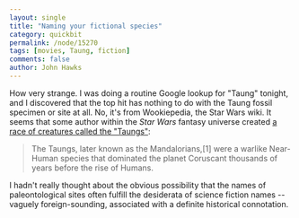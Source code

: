 ```yaml
---
layout: single 
title: "Naming your fictional species" 
category: quickbit
permalink: /node/15270
tags: [movies, Taung, fiction] 
comments: false 
author: John Hawks 
---
```


How very strange. I was doing a routine Google lookup for "Taung" tonight, and I discovered that the top hit has nothing to do with the Taung fossil specimen or site at all. No, it's from Wookiepedia, the Star Wars wiki. It seems that some author within the <i>Star Wars</i> fantasy universe created <a href="http://starwars.wikia.com/wiki/Taung">a race of creatures called the "Taungs"</a>: 

<blockquote>The Taungs, later known as the Mandalorians,[1] were a warlike Near-Human species that dominated the planet Coruscant thousands of years before the rise of Humans.</blockquote>

I hadn't really thought about the obvious possibility that the names of paleontological sites often fulfill the desiderata of science fiction names -- vaguely foreign-sounding, associated with a definite historical connotation. 

